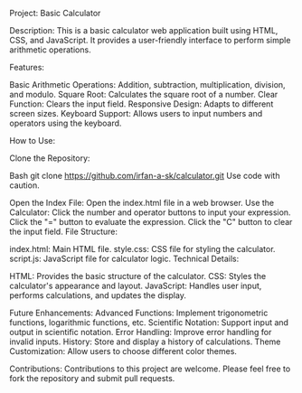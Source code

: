 Project: Basic Calculator

Description:
This is a basic calculator web application built using HTML, CSS, and JavaScript. It provides a user-friendly interface to perform simple arithmetic operations.

Features:

Basic Arithmetic Operations: Addition, subtraction, multiplication, division, and modulo.
Square Root: Calculates the square root of a number.
Clear Function: Clears the input field.
Responsive Design: Adapts to different screen sizes.
Keyboard Support: Allows users to input numbers and operators using the keyboard.

How to Use:

Clone the Repository:

Bash
git clone https://github.com/irfan-a-sk/calculator.git
Use code with caution.

Open the Index File: Open the index.html file in a web browser.
Use the Calculator:
Click the number and operator buttons to input your expression.
Click the "=" button to evaluate the expression.
Click the "C" button to clear the input field.
File Structure:

index.html: Main HTML file.
style.css: CSS file for styling the calculator.
script.js: JavaScript file for calculator logic.
Technical Details:

HTML: Provides the basic structure of the calculator.
CSS: Styles the calculator's appearance and layout.
JavaScript: Handles user input, performs calculations, and updates the display.

Future Enhancements:
Advanced Functions: Implement trigonometric functions, logarithmic functions, etc.
Scientific Notation: Support input and output in scientific notation.
Error Handling: Improve error handling for invalid inputs.
History: Store and display a history of calculations.
Theme Customization: Allow users to choose different color themes.

Contributions:
Contributions to this project are welcome. Please feel free to fork the repository and submit pull requests.
